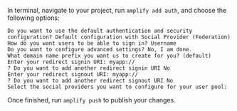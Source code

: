 In terminal, navigate to your project, run `amplify add auth`, and choose the following options:

```terminal
Do you want to use the default authentication and security configuration? Default configuration with Social Provider (Federation)
How do you want users to be able to sign in? Username
Do you want to configure advanced settings? No, I am done.
What domain name prefix you want us to create for you? (default)
Enter your redirect signin URI: myapp://
? Do you want to add another redirect signin URI No
Enter your redirect signout URI: myapp://
? Do you want to add another redirect signout URI No
Select the social providers you want to configure for your user pool:
```

Once finished, run `amplify push` to publish your changes.
